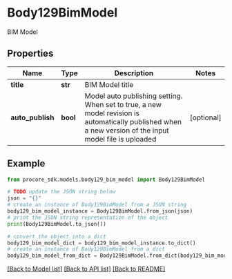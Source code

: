 # Body129BimModel

BIM Model

## Properties

Name | Type | Description | Notes
------------ | ------------- | ------------- | -------------
**title** | **str** | BIM Model title | 
**auto_publish** | **bool** | Model auto publishing setting. When set to true, a new model revision is automatically published when a new version of the input model file is uploaded | [optional] 

## Example

```python
from procore_sdk.models.body129_bim_model import Body129BimModel

# TODO update the JSON string below
json = "{}"
# create an instance of Body129BimModel from a JSON string
body129_bim_model_instance = Body129BimModel.from_json(json)
# print the JSON string representation of the object
print(Body129BimModel.to_json())

# convert the object into a dict
body129_bim_model_dict = body129_bim_model_instance.to_dict()
# create an instance of Body129BimModel from a dict
body129_bim_model_from_dict = Body129BimModel.from_dict(body129_bim_model_dict)
```
[[Back to Model list]](../README.md#documentation-for-models) [[Back to API list]](../README.md#documentation-for-api-endpoints) [[Back to README]](../README.md)


